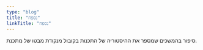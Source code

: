 ```yaml
---
type: "blog"
title: "נספח"
linkTitle: "נספח"
---
```


סיפור בהמשכים שמספר את ההיסטוריה של התכנות בקובול מנקודת מבטו של מתכנת.